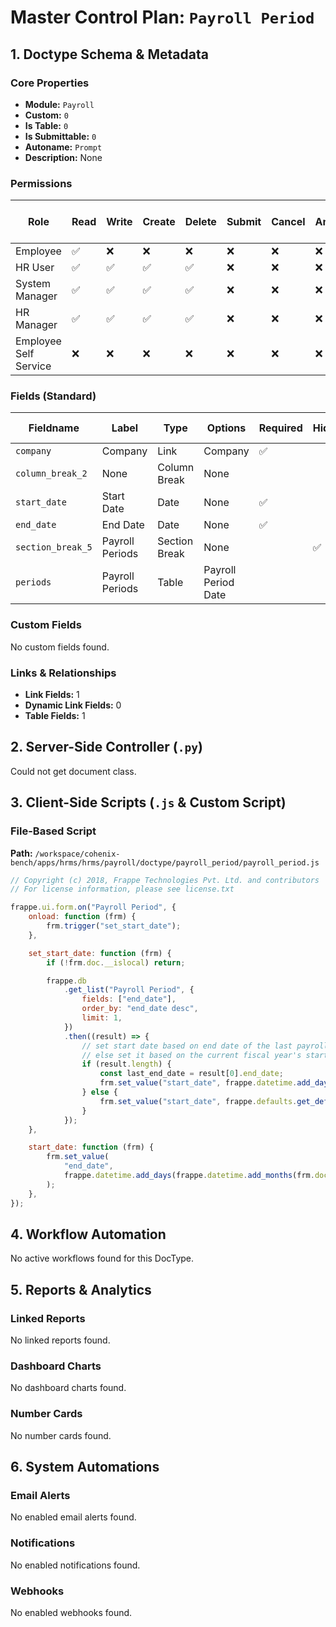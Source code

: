 # Master Control Plan: `Payroll Period`

## 1. Doctype Schema & Metadata

### Core Properties
- **Module:** `Payroll`
- **Custom:** `0`
- **Is Table:** `0`
- **Is Submittable:** `0`
- **Autoname:** `Prompt`
- **Description:** None

### Permissions
| Role | Read | Write | Create | Delete | Submit | Cancel | Amend | Report | Import | Export | Print | Email | Share | Set User Perms |
|---|---|---|---|---|---|---|---|---|---|---|---|---|---|---|
| Employee | ✅ | ❌ | ❌ | ❌ | ❌ | ❌ | ❌ | ✅ | ❌ | ✅ | ✅ | ✅ | ✅ | ❌ |
| HR User | ✅ | ✅ | ✅ | ✅ | ❌ | ❌ | ❌ | ✅ | ❌ | ✅ | ✅ | ✅ | ✅ | ❌ |
| System Manager | ✅ | ✅ | ✅ | ✅ | ❌ | ❌ | ❌ | ✅ | ❌ | ✅ | ✅ | ✅ | ✅ | ❌ |
| HR Manager | ✅ | ✅ | ✅ | ✅ | ❌ | ❌ | ❌ | ✅ | ❌ | ✅ | ✅ | ✅ | ✅ | ❌ |
| Employee Self Service | ❌ | ❌ | ❌ | ❌ | ❌ | ❌ | ❌ | ❌ | ❌ | ✅ | ❌ | ❌ | ❌ | ❌ |


### Fields (Standard)
| Fieldname | Label | Type | Options | Required | Hidden | Read Only | Default | Description |
|---|---|---|---|---|---|---|---|---|
| `company` | Company | Link | Company | ✅ |  |  | None | None |
| `column_break_2` | None | Column Break | None |  |  |  | None | None |
| `start_date` | Start Date | Date | None | ✅ |  |  | None | None |
| `end_date` | End Date | Date | None | ✅ |  |  | None | None |
| `section_break_5` | Payroll Periods | Section Break | None |  | ✅ |  | None | None |
| `periods` | Payroll Periods | Table | Payroll Period Date |  |  |  | None | None |


### Custom Fields
No custom fields found.


### Links & Relationships
- **Link Fields:** 1
- **Dynamic Link Fields:** 0
- **Table Fields:** 1

## 2. Server-Side Controller (`.py`)
Could not get document class.


## 3. Client-Side Scripts (`.js` & Custom Script)
### File-Based Script
**Path:** `/workspace/cohenix-bench/apps/hrms/hrms/payroll/doctype/payroll_period/payroll_period.js`
```javascript
// Copyright (c) 2018, Frappe Technologies Pvt. Ltd. and contributors
// For license information, please see license.txt

frappe.ui.form.on("Payroll Period", {
	onload: function (frm) {
		frm.trigger("set_start_date");
	},

	set_start_date: function (frm) {
		if (!frm.doc.__islocal) return;

		frappe.db
			.get_list("Payroll Period", {
				fields: ["end_date"],
				order_by: "end_date desc",
				limit: 1,
			})
			.then((result) => {
				// set start date based on end date of the last payroll period if found
				// else set it based on the current fiscal year's start date
				if (result.length) {
					const last_end_date = result[0].end_date;
					frm.set_value("start_date", frappe.datetime.add_days(last_end_date, 1));
				} else {
					frm.set_value("start_date", frappe.defaults.get_default("year_start_date"));
				}
			});
	},

	start_date: function (frm) {
		frm.set_value(
			"end_date",
			frappe.datetime.add_days(frappe.datetime.add_months(frm.doc.start_date, 12), -1),
		);
	},
});

```




## 4. Workflow Automation
No active workflows found for this DocType.


## 5. Reports & Analytics
### Linked Reports
No linked reports found.


### Dashboard Charts
No dashboard charts found.


### Number Cards
No number cards found.


## 6. System Automations
### Email Alerts
No enabled email alerts found.


### Notifications
No enabled notifications found.


### Webhooks
No enabled webhooks found.

